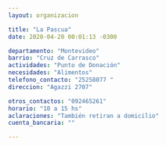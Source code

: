 ```yaml
---
layout: organizacion

title: "La Pascua"
date: 2020-04-20 00:01:13 -0300

departamento: "Montevideo"
barrio: "Cruz de Carrasco"
actividades: "Punto de Donación"
necesidades: "Alimentos"
telefono_contacto: "25258077 "
direccion: "Agazzi 2707"

otros_contactos: "092465261"
horario: "10 a 15 hs"
aclaraciones: "También retiran a domicilio"
cuenta_bancaria: ""

---
```

